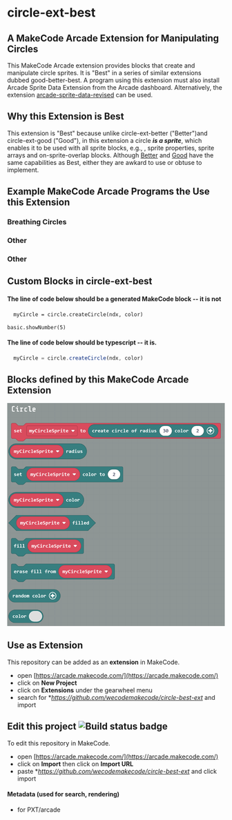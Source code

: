 # circle-ext-best
## A MakeCode Arcade Extension for Manipulating Circles

This MakeCode Arcade extension provides blocks that create and manipulate circle sprites. It is "Best" in a series of similar extensions dubbed good-better-best. A program using this extension must also install Arcade Sprite Data Extension from the Arcade dashboard. Alternatively, the extension [arcade-sprite-data-revised](../../../arcade-sprite-data-revised) can be used.

## Why this Extension is Best
This extension is "Best" because unlike circle-ext-better ("Better")and circle-ext-good ("Good"), in this extension a circle ***is a sprite***, which enables it to be used with all sprite blocks, e.g., , sprite properties, sprite arrays and on-sprite-overlap blocks. Although [Better](../../../circle-ext-better) and [Good](../../../circle-ext-good) have the same capabilities as Best, either they are awkard to use or obtuse to implement. 

## Example MakeCode Arcade Programs the Use this Extension
### Breathing Circles
### Other
### Other

## Custom Blocks in circle-ext-best

#### The line of code below should be a generated MakeCode block -- it is not
```blocks
  myCircle = circle.createCircle(ndx, color)
```

```blocks
basic.showNumber(5)
```

#### The line of code below should be typescript -- it is.
```typescript
  myCircle = circle.createCircle(ndx, color)
```
## Blocks defined by this MakeCode Arcade Extension
![](circle-ext-best-blocks.png)







## Use as Extension

This repository can be added as an **extension** in MakeCode.

* open [https://arcade.makecode.com/](https://arcade.makecode.com/)
* click on **New Project**
* click on **Extensions** under the gearwheel menu
* search for **https://github.com/wecodemakecode/circle-best-ext* and import

## Edit this project ![Build status badge](https://github.com/wecodemakecode/circle-ext-with-data-ext/workflows/MakeCode/badge.svg)

To edit this repository in MakeCode.

* open [https://arcade.makecode.com/](https://arcade.makecode.com/)
* click on **Import** then click on **Import URL**
* paste **https://github.com/wecodemakecode/circle-best-ext* and click import

#### Metadata (used for search, rendering)

* for PXT/arcade
<script src="https://makecode.com/gh-pages-embed.js"></script><script>makeCodeRender("{{ site.makecode.home_url }}", "{{ site.github.owner_name }}/{{ site.github.repository_name }}");</script>
